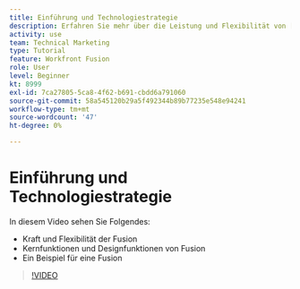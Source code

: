 ```yaml
---
title: Einführung und Technologiestrategie
description: Erfahren Sie mehr über die Leistung und Flexibilität von [!DNL Adobe Workfront Fusion], die Funktionen des Fusion-Kerns und des Designers sowie ein Fusion-Beispielszenario.
activity: use
team: Technical Marketing
type: Tutorial
feature: Workfront Fusion
role: User
level: Beginner
kt: 8999
exl-id: 7ca27805-5ca8-4f62-b691-cbdd6a791060
source-git-commit: 58a545120b29a5f492344b89b77235e548e94241
workflow-type: tm+mt
source-wordcount: '47'
ht-degree: 0%

---
```


# Einführung und Technologiestrategie

In diesem Video sehen Sie Folgendes:

* Kraft und Flexibilität der Fusion
* Kernfunktionen und Designfunktionen von Fusion
* Ein Beispiel für eine Fusion

>[!VIDEO](https://video.tv.adobe.com/v/335259/?quality=12)
